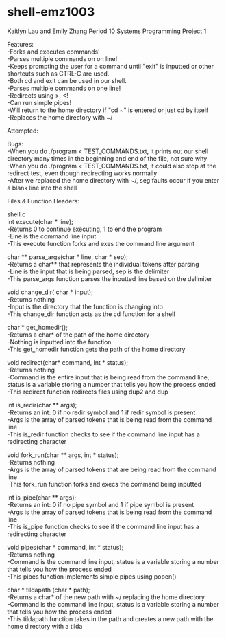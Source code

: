 # shell-emz1003

Kaitlyn Lau and Emily Zhang Period 10
Systems Programming Project 1

Features: <br />
  -Forks and executes commands!  <br />
  -Parses multiple commands on on line! <br />
  -Keeps prompting the user for a command until "exit" is inputted or other shortcuts such as CTRL-C are used. <br />
  -Both cd and exit can be used in our shell. <br />
  -Parses multiple commands on one line! <br />
  -Redirects using >, <! <br />
  -Can run simple pipes! <br />
  -Will return to the home directory if "cd ~" is entered or just cd by itself <br />
  -Replaces the home directory with ~/ <br />

Attempted: <br />

Bugs: <br />
  -When you do ./program < TEST_COMMANDS.txt, it prints out our shell directory many times in the beginning and end of the file, not sure why <br />
  -When you do ./program < TEST_COMMANDS.txt, it could also stop at the redirect test, even though redirecting works normally <br />
  -After we replaced the home directory with ~/, seg faults occur if you enter a blank line into the shell <br />

Files & Function Headers:

shell.c <br />
  int execute(char * line); <br />
    -Returns 0 to continue executing, 1 to end the program <br />
    -Line is the command line input <br />
    -This execute function forks and exes the command line argument

  char ** parse_args(char * line, char * sep); <br />
    -Returns a char** that represents the individual tokens after parsing <br />
    -Line is the input that is being parsed, sep is the delimiter <br />
    -This parse_args function parses the inputted line based on the delimiter <br />

  void change_dir( char * input); <br />
    -Returns nothing <br />
    -Input is the directory that the function is changing into <br />
    -This change_dir function acts as the cd function for a shell <br />

  char * get_homedir(); <br />
    -Returns a char* of the path of the home directory <br />
    -Nothing is inputted into the function <br />
    -This get_homedir function gets the path of the home directory <br />

  void redirect(char* command, int * status);<br />
    -Returns nothing<br />
    -Command is the entire input that is being read from the command line, status is a variable storing a number that tells you how the process ended<br />
    -This redirect function redirects files using dup2 and dup<br />

  int is_redir(char ** args);<br />
    -Returns an int: 0 if no redir symbol and 1 if redir symbol is present<br />
    -Args is the array of parsed tokens that is being read from the command line<br />
    -This is_redir function checks to see if the command line input has a redirecting character<br />

  void fork_run(char ** args, int * status);<br />
    -Returns nothing<br />
    -Args is the array of parsed tokens that are being read from the command line<br />
    -This fork_run function forks and execs the command being inputted<br />

  int is_pipe(char ** args);<br />
    -Returns an int: 0 if no pipe symbol and 1 if pipe symbol is present<br />
    -Args is the array of parsed tokens that is being read from the command line<br />
    -This is_pipe function checks to see if the command line input has a redirecting character<br />

  void pipes(char * command, int * status);<br />
    -Returns nothing<br />
    -Command is the command line input, status is a variable storing a number that tells you how the process ended<br />
    -This pipes function implements simple pipes using popen()<br />

  char * tildapath (char * path); <br />
    -Returns a char* of the new path with ~/ replacing the home directory <br />
    -Command is the command line input, status is a variable storing a number that tells you how the process ended<br />
    -This tildapath function takes in the path and creates a new path with the home directory with a tilda<br />
